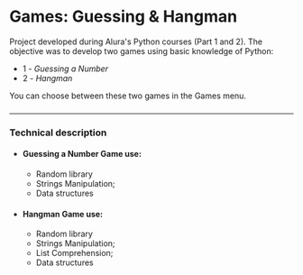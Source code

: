 # Games: Guessing & Hangman

Project developed during Alura's Python courses (Part 1 and 2).
The objective was to develop two games using basic knowledge of Python:
- 1 - *Guessing a Number*
- 2 - *Hangman*

You can choose between these two games in the Games menu.
###
___

### Technical description

- #### Guessing a Number Game use:
  - Random library
  - Strings Manipulation;
  - Data structures


- #### Hangman Game use:
  - Random library
  - Strings Manipulation;
  - List Comprehension;
  - Data structures
